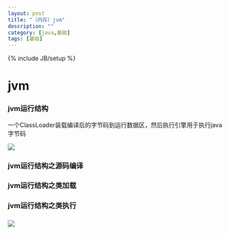 ```yaml
---
layout: post
title: "（内存）jvm"
description: ""
category: [java,基础]
tags: [基础]
---
```

{% include JB/setup %}

# jvm

### jvm运行结构

一个ClassLoader装载编译后的字节码到运行数据区，然后执行引擎用于执行java字节码

![](https://ws1.sinaimg.cn/large/87a42753ly1fvzxe7f0h0j20bd0ck0vj.jpg)

### jvm运行结构之源码编译

### jvm运行结构之类加载

### jvm运行结构之类执行







### 

![](https://ws1.sinaimg.cn/large/87a42753ly1fvzy6u2fl5j20ga0il79y.jpg)





